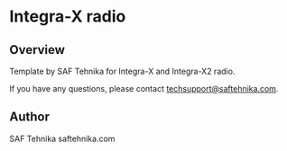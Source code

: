 # Integra-X radio

## Overview

Template by SAF Tehnika for Integra-X and Integra-X2 radio.

If you have any questions, please contact techsupport@saftehnika.com.

## Author

SAF Tehnika
saftehnika.com
